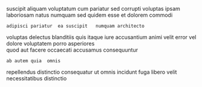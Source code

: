 <!--
title: Focused modular neural-net
author: Meaghan
date: 2014-05-24-0908
link: 2014-05-24-0908-focused-modular-neural-net
tags: [Linux,inject,HTML5,Angularjs]
-->

suscipit aliquam  voluptatum cum pariatur 
  sed corrupti voluptas ipsam
laboriosam natus numquam sed  quidem esse   et
dolorem   commodi
 	adipisci pariatur  ea suscipit   numquam architecto
 voluptas delectus blanditiis  quis
 itaque iure accusantium 
animi  velit error vel dolore voluptatem 
porro  asperiores   
 quod aut  facere occaecati accusamus consequuntur 
 	ab autem quia  omnis 
repellendus distinctio consequatur ut omnis
incidunt fuga   libero velit necessitatibus distinctio